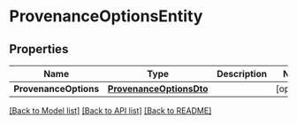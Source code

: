 # ProvenanceOptionsEntity

## Properties

Name | Type | Description | Notes
------------ | ------------- | ------------- | -------------
**ProvenanceOptions** | [**ProvenanceOptionsDto**](ProvenanceOptionsDTO.md) |  | [optional] 

[[Back to Model list]](../README.md#documentation-for-models) [[Back to API list]](../README.md#documentation-for-api-endpoints) [[Back to README]](../README.md)


